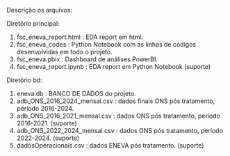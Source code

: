Descrição os arquivos:

Diretório principal:
1) fsc_eneva_report.html : EDA report em html.
2) fsc_eneva_codes : Python Notebook com as linhas de códigos desenvolvidas em todo o projeto.
3) fsc_eneva.pbix : Dashboard de análises PowerBI.
4) fsc_eneva_report.ipynb : EDA report em Python Notebook (suporte)

Diretório bd:
1) eneva.db : BANCO DE DADOS do projeto.
2) adb_ONS_2016_2024_mensal.csv : dados finais ONS pós tratamento, período 2016-2024.
3) adb_ONS_2016_2021_mensal.csv : dados ONS pós tratamento, período 2016-2021. (suporte)
4) adb_ONS_2022_2024_mensal.csv : dados ONS pós tratamento, período 2022-2024. (suporte)
5) dadosOperacionais.csv : dados ENEVA pós tratamento. (suporte)


